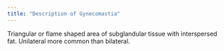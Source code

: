 ```yaml
---
title: "Description of Gynecomastia"
---
```

Triangular or flame shaped area of subglandular tissue with interspersed fat. Unilateral more common than bilateral.

